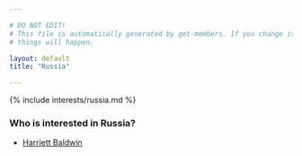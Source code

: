 ```yaml
---

# DO NOT EDIT!
# This file is automatically generated by get-members. If you change it, bad
# things will happen.

layout: default
title: "Russia"

---
```


{% include interests/russia.md %}

### Who is interested in Russia?


* [Harriett Baldwin](../members/harriett-baldwin.html)
